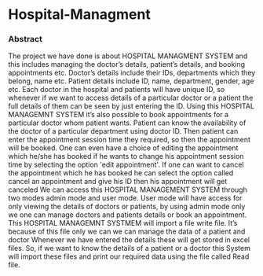 # Hospital-Managment
### Abstract
The project we have done is about HOSPITAL MANAGMENT SYSTEM and this includes managing the doctor’s details, patient’s details, and booking appointments etc. Doctor’s details include their IDs, departments which they belong, name etc. Patient details include ID, name, department, gender, age etc. Each doctor in the hospital and patients will have unique ID, so whenever if we want to access details of a particular doctor or a patient the full details of them can be seen 
by just entering the ID. 
Using this HOSPITAL MANAGEMNT SYSTEM it’s also possible to book 
appointments for a particular doctor whom patient wants. Patient can know the 
availability of the doctor of a particular department using doctor ID. Then patient can 
enter the appointment session time they required, so then the appointment will be 
booked. One can even have a choice of editing the appointment which he/she has booked if he wants to change his appointment session time by selecting the option 'edit appointment'.
If one can want to cancel the appointment which he has booked he can select the option called cancel an appointment and give his ID then his appointment will get canceled
We can access this HOSPITAL MANAGEMENT SYSTEM through two modes admin mode and user mode.
User mode will have access for only viewing the details of doctors or patients, by using admin mode only we one can manage doctors and patients details or book an appointment.
This HOSPITAL MANAGEMNT SYSTMEM will import a file write file. It’s because of this file only we can we can manage the data of a patient and doctor Whenever we 
have entered the details these will get stored in excel files. So, if we want to know the details of a patient or a doctor this System will import these files and print our required data using the file called Read file.
